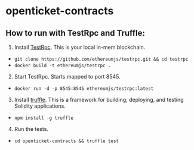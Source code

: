 # openticket-contracts

## How to run with TestRpc and Truffle:

1. Install [TestRpc](https://github.com/ethereumjs/testrpc#docker). This is your local in-mem blockchain.
  * `git clone https://github.com/ethereumjs/testrpc.git && cd testrpc`
  * `docker build -t ethereumjs/testrpc .`

2. Start TestRpc. Starts mapped to port 8545.
  * `docker run -d -p 8545:8545 ethereumjs/testrpc:latest`

3. Install [truffle](https://github.com/trufflesuite/truffle). This is a framework for building, deploying, and testing Solidity applications.
  * `npm install -g truffle`

4. Run the tests.
  * `cd openticket-contracts && truffle test`
